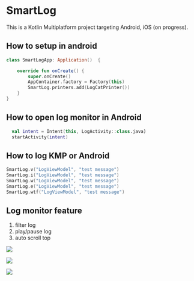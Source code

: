# SmartLog

This is a Kotlin Multiplatform project targeting Android, iOS (on progress).

## How to setup in android
```kotlin
class SmartLogApp: Application()  {

    override fun onCreate() {
        super.onCreate()
        AppContainer.factory = Factory(this)
        SmartLog.printers.add(LogCatPrinter())
    }
}
```

## How to open log monitor in Android
```kotlin
  val intent = Intent(this, LogActivity::class.java)
  startActivity(intent)
```

## How to log KMP or Android
```kotlin
SmartLog.v("LogViewModel", "test message")
SmartLog.i("LogViewModel", "test message")
SmartLog.w("LogViewModel", "test message")
SmartLog.e("LogViewModel", "test message")
SmartLog.wtf("LogViewModel", "test message")
```

## Log monitor feature
1. filter log
2. play/pause log
3. auto scroll top

![](/gif/example1.gif)

![](/gif/example2.gif)

![](/gif/example3.gif)